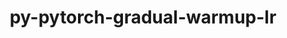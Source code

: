 ---
title: "py-pytorch-gradual-warmup-lr"
layout: cache
categories: [package, develop]
meta: {"compilers": ["apple-clang@=16.0.0", "gcc@=13.2.0"], "num_specs": 13, "num_specs_by_stack": {"ml-darwin-aarch64-mps": 3, "ml-linux-aarch64-cpu": 5, "ml-linux-aarch64-cuda": 5, "ml-linux-x86_64-cpu": 5, "ml-linux-x86_64-cuda": 5, "root": 13}, "oss": ["sequoia", "ubuntu24.04"], "platforms": ["darwin", "linux"], "stacks": ["ml-darwin-aarch64-mps", "ml-linux-aarch64-cpu", "ml-linux-aarch64-cuda", "ml-linux-x86_64-cpu", "ml-linux-x86_64-cuda", "root"], "targets": ["aarch64", "x86_64_v3"], "versions": ["0.3.2"]}
spec_details: [{"compiler": "gcc@=13.2.0", "hash": "5s3grne2fxh6psssczrj2hz6u62toy2j", "os": "ubuntu24.04", "platform": "linux", "size": "-", "stacks": ["ml-linux-x86_64-cpu", "ml-linux-x86_64-cuda", "root"], "target": "x86_64_v3", "variants": ["build_system=python_pip"], "versions": ["0.3.2"]}, {"compiler": "gcc@=13.2.0", "hash": "dinr4nbh4kkri6jytpdyz4vn6z5dqgan", "os": "ubuntu24.04", "platform": "linux", "size": "-", "stacks": ["ml-linux-aarch64-cpu", "ml-linux-aarch64-cuda", "root"], "target": "aarch64", "variants": ["build_system=python_pip"], "versions": ["0.3.2"]}, {"compiler": "apple-clang@=16.0.0", "hash": "e24m5l4vz6y3c44a25vsvoixuxxt3ssb", "os": "sequoia", "platform": "darwin", "size": "-", "stacks": ["ml-darwin-aarch64-mps", "root"], "target": "aarch64", "variants": ["build_system=python_pip"], "versions": ["0.3.2"]}, {"compiler": "gcc@=13.2.0", "hash": "fn3xowpa3b5mtcihdxig4jcmlswx7n44", "os": "ubuntu24.04", "platform": "linux", "size": "-", "stacks": ["ml-linux-aarch64-cpu", "ml-linux-aarch64-cuda", "root"], "target": "aarch64", "variants": ["build_system=python_pip"], "versions": ["0.3.2"]}, {"compiler": "gcc@=13.2.0", "hash": "iohthtaalucxssch4jttzwe37nrdui22", "os": "ubuntu24.04", "platform": "linux", "size": "-", "stacks": ["ml-linux-aarch64-cpu", "ml-linux-aarch64-cuda", "root"], "target": "aarch64", "variants": ["build_system=python_pip"], "versions": ["0.3.2"]}, {"compiler": "gcc@=13.2.0", "hash": "swc5vzzvbcyukwcgcv3c5dhw53p3ifcd", "os": "ubuntu24.04", "platform": "linux", "size": "-", "stacks": ["ml-linux-x86_64-cpu", "ml-linux-x86_64-cuda", "root"], "target": "x86_64_v3", "variants": ["build_system=python_pip"], "versions": ["0.3.2"]}, {"compiler": "gcc@=13.2.0", "hash": "trxhj2tge7uo6jafvvu7ez4bp7p5pbpo", "os": "ubuntu24.04", "platform": "linux", "size": "-", "stacks": ["ml-linux-x86_64-cpu", "ml-linux-x86_64-cuda", "root"], "target": "x86_64_v3", "variants": ["build_system=python_pip"], "versions": ["0.3.2"]}, {"compiler": "gcc@=13.2.0", "hash": "vexzbnrcybhezbo2ttu7c4qitfxlurq5", "os": "ubuntu24.04", "platform": "linux", "size": "-", "stacks": ["ml-linux-x86_64-cpu", "ml-linux-x86_64-cuda", "root"], "target": "x86_64_v3", "variants": ["build_system=python_pip"], "versions": ["0.3.2"]}, {"compiler": "apple-clang@=16.0.0", "hash": "vh57k4lhqj4hihnm2thpwkhs7kscgb67", "os": "sequoia", "platform": "darwin", "size": "-", "stacks": ["ml-darwin-aarch64-mps", "root"], "target": "aarch64", "variants": ["build_system=python_pip"], "versions": ["0.3.2"]}, {"compiler": "gcc@=13.2.0", "hash": "w7usodfolvgim47qw2if37de5giwo4u4", "os": "ubuntu24.04", "platform": "linux", "size": "-", "stacks": ["ml-linux-x86_64-cpu", "ml-linux-x86_64-cuda", "root"], "target": "x86_64_v3", "variants": ["build_system=python_pip"], "versions": ["0.3.2"]}, {"compiler": "apple-clang@=16.0.0", "hash": "wd2ls5kkwoathjtpjfr7dvwdvjejn744", "os": "sequoia", "platform": "darwin", "size": "-", "stacks": ["ml-darwin-aarch64-mps", "root"], "target": "aarch64", "variants": ["build_system=python_pip"], "versions": ["0.3.2"]}, {"compiler": "gcc@=13.2.0", "hash": "wdqhxybre5rnwo4dyrpd34bu2lc6gbip", "os": "ubuntu24.04", "platform": "linux", "size": "-", "stacks": ["ml-linux-aarch64-cpu", "ml-linux-aarch64-cuda", "root"], "target": "aarch64", "variants": ["build_system=python_pip"], "versions": ["0.3.2"]}, {"compiler": "gcc@=13.2.0", "hash": "wfkrzy3ygkrd6libg62p462fhzephpvo", "os": "ubuntu24.04", "platform": "linux", "size": "-", "stacks": ["ml-linux-aarch64-cpu", "ml-linux-aarch64-cuda", "root"], "target": "aarch64", "variants": ["build_system=python_pip"], "versions": ["0.3.2"]}]
---